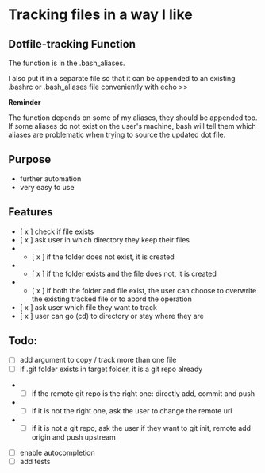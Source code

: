 # Tracking files in a way I like

## Dotfile-tracking Function

The function is in the .bash_aliases.

I also put it in a separate file so that it can be appended to an existing .bashrc or .bash_aliases file conveniently with echo >>

**Reminder**

The function depends on some of my aliases, they should be appended too. If some aliases do not exist on the user's machine, bash will tell them which aliases are problematic when trying to source the updated dot file.

## Purpose

- further automation
- very easy to use

## Features

- [ x ] check if file exists
- [ x ] ask user in which directory they keep their files
- - [ x ] if the folder does not exist, it is created
- - [ x ] if the folder exists and the file does not, it is created
- - [ x ] if both the folder and file exist, the user can choose to overwrite the existing tracked file or to abord the operation
- [ x ] ask user which file they want to track
- [ x ] user can go (cd) to directory or stay where they are

## Todo:

- [ ] add argument to copy / track more than one file
- [ ] if .git folder exists in target folder, it is a git repo already
- - [ ] if the remote git repo is the right one: directly add, commit and push
- - [ ] if it is not the right one, ask the user to change the remote url
- - [ ] if it is not a git repo, ask the user if they want to git init, remote add origin and push upstream
- [ ] enable autocompletion
- [ ] add tests